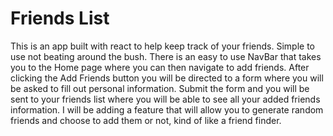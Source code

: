 # Friends List
This is an app built with react to help keep track of your friends. Simple to use not beating around the bush.
There is an easy to use NavBar that takes you to the Home page where you can then navigate to add friends. After clicking
the Add Friends button you will be directed to a form where you will be asked to fill out personal information. Submit 
the form and you will be sent to your friends list where you will be able to see all your added friends information.
I will be adding a feature that will allow you to generate random friends and choose to add them or not, kind of like
a friend finder.
